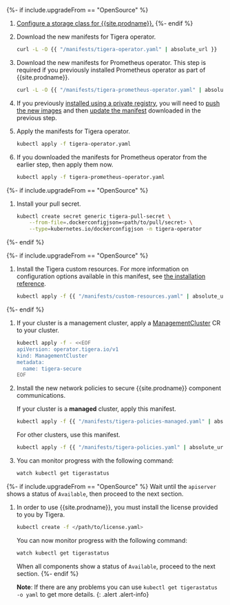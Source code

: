 {%- if include.upgradeFrom == "OpenSource" %}
1.  [Configure a storage class for {{site.prodname}}.]({{site.baseurl}}/getting-started/create-storage)
{%- endif %}

1. Download the new manifests for Tigera operator.
   ```bash
   curl -L -O {{ "/manifests/tigera-operator.yaml" | absolute_url }}
   ```

1. Download the new manifests for Prometheus operator. This step is required if you previously installed Prometheus operator as part of {{site.prodname}}.
   ```bash
   curl -L -O {{ "/manifests/tigera-prometheus-operator.yaml" | absolute_url }}
   ```

1. If you previously [installed using a private registry]({{site.baseurl}}/getting-started/private-registry), you will need to
   [push the new images]({{site.baseurl}}/getting-started/private-registry/private-registry-regular#push-calico-enterprise-images-to-your-private-registry)
   and then [update the manifest]({{site.baseurl}}/getting-started/private-registry/private-registry-regular#run-the-operator-using-images-from-your-private-registry)
   downloaded in the previous step.

1. Apply the manifests for Tigera operator.
   ```bash
   kubectl apply -f tigera-operator.yaml
   ```

1. If you downloaded the manifests for Prometheus operator from the earlier step, then apply them now.
   ```bash
   kubectl apply -f tigera-prometheus-operator.yaml
   ```

{%- if include.upgradeFrom == "OpenSource" %}
1. Install your pull secret.
   ```bash
   kubectl create secret generic tigera-pull-secret \
       --from-file=.dockerconfigjson=<path/to/pull/secret> \
       --type=kubernetes.io/dockerconfigjson -n tigera-operator
   ```
{%- endif %}

{%- if include.upgradeFrom == "OpenSource" %}
1. Install the Tigera custom resources. For more information on configuration options available in this manifest, see [the installation reference]({{site.baseurl}}/reference/installation/api).
   ```bash
   kubectl apply -f {{ "/manifests/custom-resources.yaml" | absolute_url }}
   ```
{%- endif %}

1. If your cluster is a management cluster, apply a [ManagementCluster]({{site.baseurl}}/reference/installation/api#operator.tigera.io/v1.ManagementCluster)
   CR to your cluster.
   ```bash
   kubectl apply -f - <<EOF
   apiVersion: operator.tigera.io/v1
   kind: ManagementCluster
   metadata:
     name: tigera-secure
   EOF
   ```

1. Install the new network policies to secure {{site.prodname}} component communications.

   If your cluster is a **managed** cluster, apply this manifest.
   
   ```bash
   kubectl apply -f {{ "/manifests/tigera-policies-managed.yaml" | absolute_url }}
   ```
   
   For other clusters, use this manifest.
   
   ```bash
   kubectl apply -f {{ "/manifests/tigera-policies.yaml" | absolute_url }}
   ```
   
1. You can monitor progress with the following command:
   ```bash
   watch kubectl get tigerastatus
   ```

{%- if include.upgradeFrom == "OpenSource" %}
   Wait until the `apiserver` shows a status of `Available`, then proceed to the next section.

1. In order to use {{site.prodname}}, you must install the license provided to you by Tigera.

   ```bash
   kubectl create -f </path/to/license.yaml>
   ```

   You can now monitor progress with the following command:
   ```bash
   watch kubectl get tigerastatus
   ```

   When all components show a status of `Available`, proceed to the next section.
{%- endif %}

   **Note**: If there are any problems you can use `kubectl get tigerastatus -o yaml` to get more details.
   {: .alert .alert-info}

